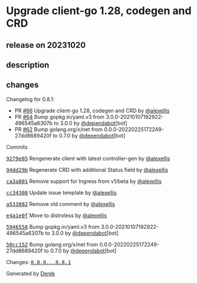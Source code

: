# Upgrade client-go 1.28, codegen and CRD

## release on 20231020

## description

## changes

Changelog for 0.8.1:

* PR <a class="issue-link js-issue-link" data-error-text="Failed to load title" data-id="1954279459" data-permission-text="Title is private" data-url="https://github.com/openfaas/ingress-operator/issues/66" data-hovercard-type="pull_request" data-hovercard-url="/openfaas/ingress-operator/pull/66/hovercard" href="https://github.com/openfaas/ingress-operator/pull/66">#66</a> Upgrade client-go 1.28, codegen and CRD by <a class="user-mention notranslate" data-hovercard-type="user" data-hovercard-url="/users/alexellis/hovercard" data-octo-click="hovercard-link-click" data-octo-dimensions="link_type:self" href="https://github.com/alexellis">@alexellis</a>
* PR <a class="issue-link js-issue-link" data-error-text="Failed to load title" data-id="1873791421" data-permission-text="Title is private" data-url="https://github.com/openfaas/ingress-operator/issues/64" data-hovercard-type="pull_request" data-hovercard-url="/openfaas/ingress-operator/pull/64/hovercard" href="https://github.com/openfaas/ingress-operator/pull/64">#64</a> Bump gopkg.in/yaml.v3 from 3.0.0-20210107192922-496545a6307b to 3.0.0 by <a class="user-mention notranslate" data-hovercard-type="organization" data-hovercard-url="/orgs/dependabot/hovercard" data-octo-click="hovercard-link-click" data-octo-dimensions="link_type:self" href="https://github.com/dependabot">@dependabot</a>[bot]
* PR <a class="issue-link js-issue-link" data-error-text="Failed to load title" data-id="1612411918" data-permission-text="Title is private" data-url="https://github.com/openfaas/ingress-operator/issues/62" data-hovercard-type="pull_request" data-hovercard-url="/openfaas/ingress-operator/pull/62/hovercard" href="https://github.com/openfaas/ingress-operator/pull/62">#62</a> Bump golang.org/x/net from 0.0.0-20220225172249-27dd8689420f to 0.7.0 by <a class="user-mention notranslate" data-hovercard-type="organization" data-hovercard-url="/orgs/dependabot/hovercard" data-octo-click="hovercard-link-click" data-octo-dimensions="link_type:self" href="https://github.com/dependabot">@dependabot</a>[bot]

Commits

<a class="commit-link" data-hovercard-type="commit" data-hovercard-url="https://github.com/openfaas/ingress-operator/commit/9279e059e1d7363636ccf097ef7426f12f5871c0/hovercard" href="https://github.com/openfaas/ingress-operator/commit/9279e059e1d7363636ccf097ef7426f12f5871c0"><tt>9279e05</tt></a> Rengenerate client with latest controller-gen by <a class="user-mention notranslate" data-hovercard-type="user" data-hovercard-url="/users/alexellis/hovercard" data-octo-click="hovercard-link-click" data-octo-dimensions="link_type:self" href="https://github.com/alexellis">@alexellis</a>

<a class="commit-link" data-hovercard-type="commit" data-hovercard-url="https://github.com/openfaas/ingress-operator/commit/94dd29b66066e179717209e33ebec3170ed69edf/hovercard" href="https://github.com/openfaas/ingress-operator/commit/94dd29b66066e179717209e33ebec3170ed69edf"><tt>94dd29b</tt></a> Regenerate CRD with additional Status field by <a class="user-mention notranslate" data-hovercard-type="user" data-hovercard-url="/users/alexellis/hovercard" data-octo-click="hovercard-link-click" data-octo-dimensions="link_type:self" href="https://github.com/alexellis">@alexellis</a>

<a class="commit-link" data-hovercard-type="commit" data-hovercard-url="https://github.com/openfaas/ingress-operator/commit/ca3a8013f121f62e28b89711867d2c403ef12c99/hovercard" href="https://github.com/openfaas/ingress-operator/commit/ca3a8013f121f62e28b89711867d2c403ef12c99"><tt>ca3a801</tt></a> Remove support for Ingress from v1/beta by <a class="user-mention notranslate" data-hovercard-type="user" data-hovercard-url="/users/alexellis/hovercard" data-octo-click="hovercard-link-click" data-octo-dimensions="link_type:self" href="https://github.com/alexellis">@alexellis</a>

<a class="commit-link" data-hovercard-type="commit" data-hovercard-url="https://github.com/openfaas/ingress-operator/commit/cc34308ec4b07c1a0381f7039daccd934ebdd85e/hovercard" href="https://github.com/openfaas/ingress-operator/commit/cc34308ec4b07c1a0381f7039daccd934ebdd85e"><tt>cc34308</tt></a> Update issue template by <a class="user-mention notranslate" data-hovercard-type="user" data-hovercard-url="/users/alexellis/hovercard" data-octo-click="hovercard-link-click" data-octo-dimensions="link_type:self" href="https://github.com/alexellis">@alexellis</a>

<a class="commit-link" data-hovercard-type="commit" data-hovercard-url="https://github.com/openfaas/ingress-operator/commit/a53388279871e1d724f63547e18af02615b932d7/hovercard" href="https://github.com/openfaas/ingress-operator/commit/a53388279871e1d724f63547e18af02615b932d7"><tt>a533882</tt></a> Remove old comment by <a class="user-mention notranslate" data-hovercard-type="user" data-hovercard-url="/users/alexellis/hovercard" data-octo-click="hovercard-link-click" data-octo-dimensions="link_type:self" href="https://github.com/alexellis">@alexellis</a>

<a class="commit-link" data-hovercard-type="commit" data-hovercard-url="https://github.com/openfaas/ingress-operator/commit/e4a1e0f78b178a7a9570b107c1943b5818a72109/hovercard" href="https://github.com/openfaas/ingress-operator/commit/e4a1e0f78b178a7a9570b107c1943b5818a72109"><tt>e4a1e0f</tt></a> Move to distroless by <a class="user-mention notranslate" data-hovercard-type="user" data-hovercard-url="/users/alexellis/hovercard" data-octo-click="hovercard-link-click" data-octo-dimensions="link_type:self" href="https://github.com/alexellis">@alexellis</a>

<a class="commit-link" data-hovercard-type="commit" data-hovercard-url="https://github.com/openfaas/ingress-operator/commit/5946558882e4cf20eb42a9f059ad7fcf823f9318/hovercard" href="https://github.com/openfaas/ingress-operator/commit/5946558882e4cf20eb42a9f059ad7fcf823f9318"><tt>5946558</tt></a> Bump gopkg.in/yaml.v3 from 3.0.0-20210107192922-496545a6307b to 3.0.0 by <a class="user-mention notranslate" data-hovercard-type="organization" data-hovercard-url="/orgs/dependabot/hovercard" data-octo-click="hovercard-link-click" data-octo-dimensions="link_type:self" href="https://github.com/dependabot">@dependabot</a>[bot]

<a class="commit-link" data-hovercard-type="commit" data-hovercard-url="https://github.com/openfaas/ingress-operator/commit/50cc1528e836909c8ff0cf397a7eefcf5cc17918/hovercard" href="https://github.com/openfaas/ingress-operator/commit/50cc1528e836909c8ff0cf397a7eefcf5cc17918"><tt>50cc152</tt></a> Bump golang.org/x/net from 0.0.0-20220225172249-27dd8689420f to 0.7.0 by <a class="user-mention notranslate" data-hovercard-type="organization" data-hovercard-url="/orgs/dependabot/hovercard" data-octo-click="hovercard-link-click" data-octo-dimensions="link_type:self" href="https://github.com/dependabot">@dependabot</a>[bot]

Changes: <a class="commit-link" href="https://github.com/openfaas/ingress-operator/compare/0.8.0...0.8.1"><tt>0.8.0...0.8.1</tt></a>

Generated by <a href="https://github.com/alexellis/derek/">Derek</a>

